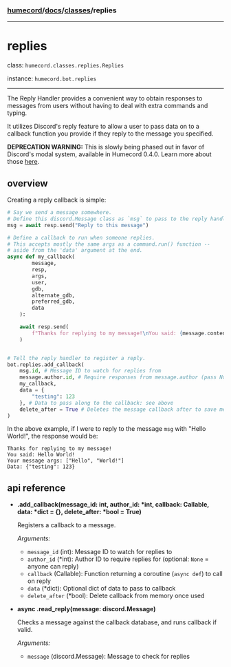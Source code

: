 ### [humecord](../..)/[docs](../README.md)/[classes](./README.md)/replies

---
# replies

class: `humecord.classes.replies.Replies`

instance: `humecord.bot.replies`

---

The Reply Handler provides a convenient way to obtain responses to messages from users without having to deal with extra commands and typing.

It utilizes Discord's reply feature to allow a user to pass data on to a callback function you provide if they reply to the message you specified.

**DEPRECATION WARNING:** This is slowly being phased out in favor of Discord's modal system, available in Humecord 0.4.0. Learn more about those [here](../utils/components.md).

## overview

Creating a reply callback is simple:
```py
# Say we send a message somewhere.
# Define this discord.Message class as `msg` to pass to the reply handler later.
msg = await resp.send("Reply to this message")

# Define a callback to run when someone replies.
# This accepts mostly the same args as a command.run() function --
# aside from the 'data' argument at the end.
async def my_callback(
        message,
        resp,
        args,
        user,
        gdb,
        alternate_gdb,
        preferred_gdb,
        data
    ):

    await resp.send(
        f"Thanks for replying to my message!\nYou said: {message.content}\nYour message args: {args}\nData: {data}"
    )


# Tell the reply handler to register a reply.
bot.replies.add_callback(
    msg.id, # Message ID to watch for replies from
    message.author.id, # Require responses from message.author (pass None if anyone can reply)
    my_callback,
    data = {
        "testing": 123
    }, # Data to pass along to the callback: see above
    delete_after = True # Deletes the message callback after to save memory (useful if they only need to reply once)
)
```

In the above example, if I were to reply to the message `msg` with "Hello World!", the response would be:
```
Thanks for replying to my message!
You said: Hello World!
Your message args: ["Hello", "World!"]
Data: {"testing": 123}
```

## api reference

* **.add_callback(message_id: int, author_id: \*int, callback: Callable, data: \*dict = {}, delete_after: \*bool = True)**

    Registers a callback to a message.

    *Arguments:*
    - `message_id` (int): Message ID to watch for replies to
    - `author_id` (*int): Author ID to require replies for (optional: `None` = anyone can reply)
    - `callback` (Callable): Function returning a coroutine (`async def`) to call on reply
    - `data` (*dict): Optional dict of data to pass to callback
    - `delete_after` (*bool): Delete callback from memory once used

* **async .read_reply(message: discord.Message)**

    Checks a message against the callback database, and runs callback if valid.

    *Arguments:*
    - `message` (discord.Message): Message to check for replies